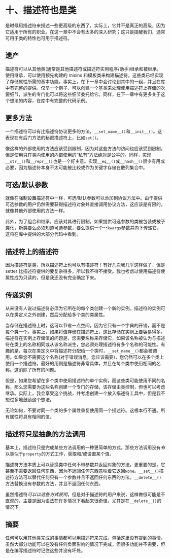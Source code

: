 # 十、描述符也是类

是时候用描述符来描述一些更高级的东西了。实际上，它并不是真正的高级，因为它适用于所有的职业。在这一章中不会有太多的深入研究；这只是提醒我们，通常可用于类的特性也可用于描述符。

## 遗产

描述符可以从其他类(通常是其他描述符或描述符实用程序/助手)继承和被继承。使用继承，可以使用预先构建的 mixins 和模板类来构建描述符，这些类已经实现了存储属性所需的基本功能。事实上，在下一章中会讨论到其中的一组，并且在库中有完整的提供。仅举一个例子，可以创建一个基类来处理使用描述符上存储的次要细节，派生的专门化可以将这些细节委托给它。同样，在下一章中有更多关于这个想法的内容，在库中有完整的代码示例。

## 更多方法

一个描述符可以有比描述符协议更多的方法，`__set_name__()`和`__init__()`。这表现在有后门方法的秘密描述符上，比如`set()`。

像这样的外部使用的方法应该受到限制，因为对这些方法的访问也应该受到限制，但是使用只在类内使用的内部使用的“私有”方法绝对是公平的。同样，实现`__str__()`和`__repr__()`也是一个好主意。实现`__eq__()`或`__hash__()`很少有用或必要，因为描述符本身不太可能被比较或作为关键字存储在散列集合中。

## 可选/默认参数

就像在强制设置描述符中一样，可选/默认参数可以添加到协议方法中。由于提供可选参数的用户仍然需要获得描述符对象并直接调用协议方法，这应该是有限的，就像其他外部使用的方法一样。

此外，为了组合和继承，应该对其进行限制。如果提供可选参数的类被包装或被子类化，新类要么必须知道可选参数，要么提供一个`**kwargs`参数并向下传递它，这将在库中提供的大部分代码中看到。

## 描述符上的描述符

因为描述符是类，所以描述符上也可以有描述符！有好几次我几乎这样做了，但是 setter 比描述符提供的要复杂得多，所以我不得不接受。我也考虑过使用描述符使属性成为只读的，但是我还没有完全确定下来。

## 传递实例

从来没有人说过描述符必须为它所在的每个类创建一个新的实例。描述符的实例可以在类定义之外创建，然后分配给多个类的类属性。

当存储在描述符上时，这可以节省一点空间，因为它只有一个字典的开销，而不是每个类一个。事实上，如果将值存储在描述符上，这比存储在实例上要容易得多。描述符在实例上存储值的问题是，您需要名称来存储它，如果该名称被认为与描述符在类上的名称相同或从该名称派生，您必须处理描述符有多个名称的可能性。有趣的是，每次在类定义中将描述符分配给一个类时，`__set_name__()`都会被调用。如果您不需要这个名称(对于错误消息，您应该需要)，您仍然可以在多个类上使用一个描述符。最好的用例是描述符非常具体，并且在每个类中使用相同的名称。这消除了所有的问题。

但是，如果您希望在多个类中使用描述符的单个实例，而这些类可能使用不同的名称，那么您需要为这些名称创建一个专门的存储，该存储由类控制，但也可以考虑继承。实际上，我会享受这个挑战，并考虑创建一个放入描述符工具中，但是我不想过多地鼓励这个想法。

无论如何，不要对同一个类的多个属性重复使用同一个描述符。这根本行不通。所有属性将具有相同的值。

## 描述符只是抽象的方法调用

基本上，描述符只是完成某些方法调用的一种更简单的方式。那些方法调用没有*有*以类似于`property`的方式工作，获取和/或设置某个值。

描述符方法本质上可以替换类中任何不带参数并返回对象的方法。更重要的是，它甚至不需要返回任何东西，因为不返回任何东西意味着它返回`None`。`__set__()`描述符方法可以替代任何只有一个参数并且不返回任何东西的方法。`__delete__()`方法替换没有参数的方法，并且不返回任何东西。

虽然描述符*可以以这些方式使用*，但是对于描述符的用户来说，这样做很可能是不直观的，主要是因为语法在许多情况下看起来很奇怪，尤其是在`__delete__()`的情况下。

## 摘要

任何可以用其他类完成的事情都可以用描述符来完成，包括这里没有提到的事情。虽然大部分功能可以在没有任何负面影响的情况下完成，但很多功能并不需要，但是在编写描述符时记住这些并没有坏处。